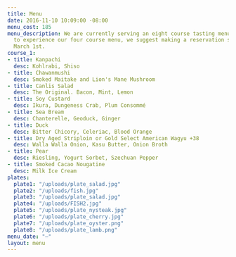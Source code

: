 ```yaml
---
title: Menu
date: 2016-11-10 10:09:00 -08:00
menu_cost: 185
menu_description: We are currently serving an eight course tasting menu. If you prefer
  to experience our four course menu, we suggest making a reservation sometime after
  March 1st.
course_1:
- title: Kanpachi
  desc: Kohlrabi, Shiso
- title: Chawanmushi
  desc: Smoked Maitake and Lion's Mane Mushroom
- title: Canlis Salad
  desc: The Original. Bacon, Mint, Lemon
- title: Soy Custard
  desc: Ikura, Dungeness Crab, Plum Consommé
- title: Sea Bream
  desc: Chanterelle, Geoduck, Ginger
- title: Duck
  desc: Bitter Chicory, Celeriac, Blood Orange
- title: Dry Aged Striploin or Gold Select American Wagyu +38
  desc: Walla Walla Onion, Kasu Butter, Onion Broth
- title: Pear
  desc: Riesling, Yogurt Sorbet, Szechuan Pepper
- title: Smoked Cacao Nougatine
  desc: Milk Ice Cream
plates:
  plate1: "/uploads/plate_salad.jpg"
  plate2: "/uploads/fish.jpg"
  plate3: "/uploads/plate_salad.jpg"
  plate4: "/uploads/FISH2.jpg"
  plate5: "/uploads/plate_nysteak.jpg"
  plate6: "/uploads/plate_cherry.jpg"
  plate7: "/uploads/plate_oyster.png"
  plate8: "/uploads/plate_lamb.png"
menu_date: "—"
layout: menu
---
```



